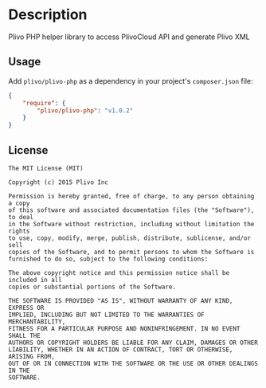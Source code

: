 Description
===========
Plivo PHP helper library to access PlivoCloud API and generate Plivo XML

## Usage

Add `plivo/plivo-php` as a dependency in your project's `composer.json` file:

```json
{
	"require": {
		"plivo/plivo-php": "v1.0.2"
	}
}
```

## License

```
The MIT License (MIT)

Copyright (c) 2015 Plivo Inc

Permission is hereby granted, free of charge, to any person obtaining a copy
of this software and associated documentation files (the "Software"), to deal
in the Software without restriction, including without limitation the rights
to use, copy, modify, merge, publish, distribute, sublicense, and/or sell
copies of the Software, and to permit persons to whom the Software is
furnished to do so, subject to the following conditions:

The above copyright notice and this permission notice shall be included in all
copies or substantial portions of the Software.

THE SOFTWARE IS PROVIDED "AS IS", WITHOUT WARRANTY OF ANY KIND, EXPRESS OR
IMPLIED, INCLUDING BUT NOT LIMITED TO THE WARRANTIES OF MERCHANTABILITY,
FITNESS FOR A PARTICULAR PURPOSE AND NONINFRINGEMENT. IN NO EVENT SHALL THE
AUTHORS OR COPYRIGHT HOLDERS BE LIABLE FOR ANY CLAIM, DAMAGES OR OTHER
LIABILITY, WHETHER IN AN ACTION OF CONTRACT, TORT OR OTHERWISE, ARISING FROM,
OUT OF OR IN CONNECTION WITH THE SOFTWARE OR THE USE OR OTHER DEALINGS IN THE
SOFTWARE.
```
